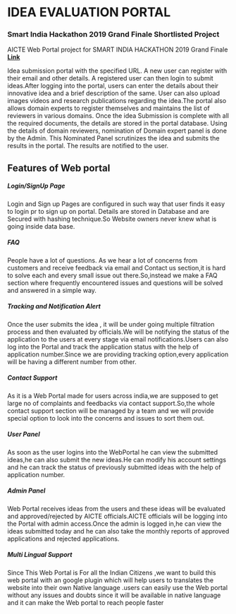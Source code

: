 <h1>IDEA EVALUATION PORTAL</h1>
<h3>Smart India Hackathon 2019 Grand Finale Shortlisted Project</h3>

AICTE Web Portal project for SMART INDIA HACKATHON 2019 Grand Finale
<a href="https://getinnovative.herokuapp.com/"><b>Link</b></a> 

<p>Idea submission portal with the specified URL. A new user can register with their email and other details. A registered user can then login to submit
ideas.After logging into the portal, users can enter the details about their innovative idea and a brief description of the same. User can also upload images videos and research publications regarding the idea.The portal also allows domain experts to register themselves and maintains the list of reviewers in various domains. Once the idea Submission is complete with all the required documents, the details are stored in the portal database. Using the details of domain reviewers, nomination of Domain expert panel is done by the Admin. This Nominated Panel scrutinizes the idea and submits the results in the portal. The results are notified to the user.</p>

<h2>Features of Web portal</h2>
<h5>Login/SignUp Page</h5>
<p>Login and Sign up Pages are configured in such way that user finds it easy to login pr to sign up on portal. Details are stored in Database and are Secured with hashing technique.So Website owners never knew what is going inside data base.</p>
<h5>FAQ</h5>
<p>People have a lot of questions. As we hear a lot of concerns from customers and receive feedback via email and Contact us section,it is hard to solve each and every small issue out there.So,instead we make a FAQ section where frequently encountered issues and questions will be solved and answered in a simple way.</p>
<h5>Tracking and Notification Alert</h5>
<p>Once the user submits the idea , it will be under going multiple filtration process and then evaluated by officials.We will be notifying the status of the application to the users at every stage via email notifications.Users can also log into the Portal and track the application status with the help of application number.Since we are providing tracking option,every application will be having a different number from other.</p>
<h5>Contact Support</h5>
<p>As it is a Web Portal made for users across india,we are supposed to get large no of complaints and feedbacks via contact support.So,the whole contact support section will be managed by a team and we will provide special option to look into the concerns and issues to sort them out.</p>
<h5>User Panel</h5>
<p>As soon as the user logins into the WebPortal he can view the submitted ideas,he can also submit the new ideas.He can modify his account settings and he can track the status of previously submitted ideas with the help of application number.</p>
<h5>Admin Panel</h5>
<p>Web Portal receives ideas from the users and these ideas will be evaluated and approved/rejected by AICTE officials.AICTE officials will be logging into the Portal with admin access.Once the admin is logged in,he can view the ideas submitted today and he can also take the monthly reports of approved applications and rejected applications.</p>
<h5>Multi Lingual Support</h5>
<p>Since This Web Portal is For all the Indian Citizens ,we want to build this web portal with an google plugin which will help users to translates the website into their own Native language .users can easily use the Web portal without any issues and doubts since it will be available in native language and it can make the Web portal to reach people faster</p>
